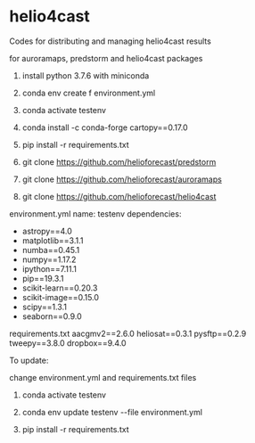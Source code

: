 # helio4cast
Codes for distributing and managing helio4cast results

for auroramaps, predstorm and helio4cast packages


1. install python 3.7.6 with miniconda

2. conda env create  f environment.yml

3. conda activate testenv

4. conda install -c conda-forge cartopy==0.17.0

5. pip install -r requirements.txt

6. git clone https://github.com/helioforecast/predstorm

7. git clone https://github.com/helioforecast/auroramaps

8. git clone https://github.com/helioforecast/helio4cast


environment.yml
name: testenv
dependencies:
  - astropy==4.0
  - matplotlib==3.1.1
  - numba==0.45.1
  - numpy==1.17.2
  - ipython==7.11.1
  - pip==19.3.1
  - scikit-learn==0.20.3
  - scikit-image==0.15.0
  - scipy==1.3.1
  - seaborn==0.9.0

requirements.txt
aacgmv2==2.6.0
heliosat==0.3.1
pysftp==0.2.9
tweepy==3.8.0
dropbox==9.4.0



To update:

change  environment.yml and requirements.txt files

1. conda activate testenv

2. conda env update testenv --file environment.yml 

3. pip install -r requirements.txt















